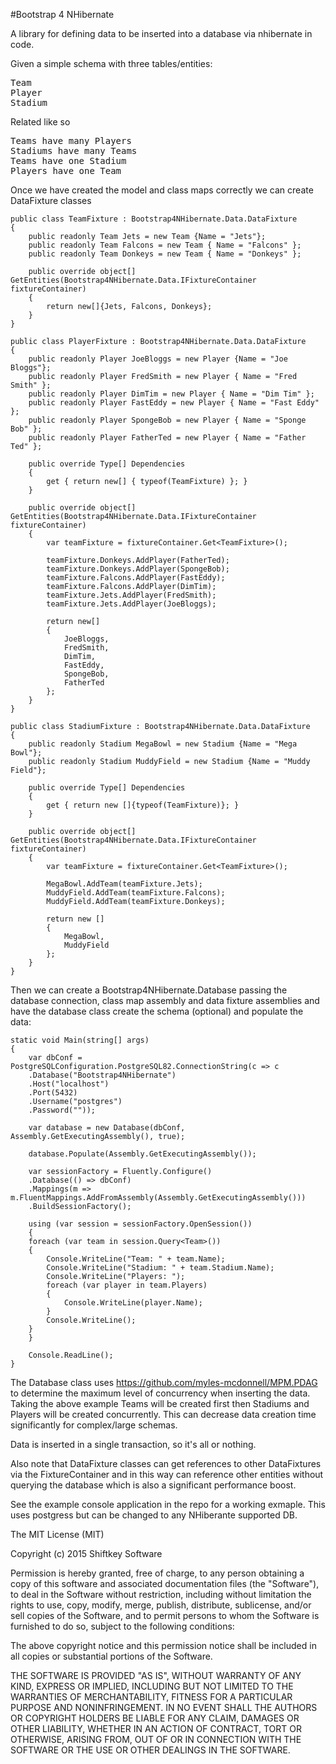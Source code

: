 #Bootstrap 4 NHibernate

A library for defining data to be inserted into a database via nhibernate in code.

Given a simple schema with three tables/entities:

<pre>
Team
Player
Stadium
</pre>

Related like so

<pre>
Teams have many Players
Stadiums have many Teams
Teams have one Stadium
Players have one Team
</pre>

Once we have created the model and class maps correctly we can create DataFixture classes


    public class TeamFixture : Bootstrap4NHibernate.Data.DataFixture
    {
        public readonly Team Jets = new Team {Name = "Jets"};
        public readonly Team Falcons = new Team { Name = "Falcons" };
        public readonly Team Donkeys = new Team { Name = "Donkeys" };

        public override object[] GetEntities(Bootstrap4NHibernate.Data.IFixtureContainer fixtureContainer)
        {
            return new[]{Jets, Falcons, Donkeys};
        }
    }

    public class PlayerFixture : Bootstrap4NHibernate.Data.DataFixture
    {
        public readonly Player JoeBloggs = new Player {Name = "Joe Bloggs"};
        public readonly Player FredSmith = new Player { Name = "Fred Smith" };
        public readonly Player DimTim = new Player { Name = "Dim Tim" };
        public readonly Player FastEddy = new Player { Name = "Fast Eddy" };
        public readonly Player SpongeBob = new Player { Name = "Sponge Bob" };
        public readonly Player FatherTed = new Player { Name = "Father Ted" };

        public override Type[] Dependencies
        {
            get { return new[] { typeof(TeamFixture) }; }
        }

        public override object[] GetEntities(Bootstrap4NHibernate.Data.IFixtureContainer fixtureContainer)
        {
            var teamFixture = fixtureContainer.Get<TeamFixture>();

            teamFixture.Donkeys.AddPlayer(FatherTed);
            teamFixture.Donkeys.AddPlayer(SpongeBob);
            teamFixture.Falcons.AddPlayer(FastEddy);
            teamFixture.Falcons.AddPlayer(DimTim);
            teamFixture.Jets.AddPlayer(FredSmith);
            teamFixture.Jets.AddPlayer(JoeBloggs);

            return new[]
            {
                JoeBloggs,
                FredSmith,
                DimTim,
                FastEddy,
                SpongeBob,
                FatherTed
            };
        }
    }

    public class StadiumFixture : Bootstrap4NHibernate.Data.DataFixture
    {
        public readonly Stadium MegaBowl = new Stadium {Name = "Mega Bowl"};
        public readonly Stadium MuddyField = new Stadium {Name = "Muddy Field"};

        public override Type[] Dependencies
        {
            get { return new []{typeof(TeamFixture)}; }
        }

        public override object[] GetEntities(Bootstrap4NHibernate.Data.IFixtureContainer fixtureContainer)
        {
            var teamFixture = fixtureContainer.Get<TeamFixture>();

            MegaBowl.AddTeam(teamFixture.Jets);
            MuddyField.AddTeam(teamFixture.Falcons);
            MuddyField.AddTeam(teamFixture.Donkeys);

            return new []
            {
                MegaBowl,
                MuddyField
            };
        }
    }


Then we can create a Bootstrap4NHibernate.Database passing the database connection, class map assembly and data fixture assemblies and have the database class create the schema (optional) and populate the data:

	static void Main(string[] args)
	{
	    var dbConf = PostgreSQLConfiguration.PostgreSQL82.ConnectionString(c => c
		.Database("Bootstrap4NHibernate")
		.Host("localhost")
		.Port(5432)
		.Username("postgres")
		.Password(""));

	    var database = new Database(dbConf, Assembly.GetExecutingAssembly(), true);

	    database.Populate(Assembly.GetExecutingAssembly());

	    var sessionFactory = Fluently.Configure()
		.Database(() => dbConf)
		.Mappings(m => m.FluentMappings.AddFromAssembly(Assembly.GetExecutingAssembly()))
		.BuildSessionFactory();

	    using (var session = sessionFactory.OpenSession())
	    {
		foreach (var team in session.Query<Team>())
		{
		    Console.WriteLine("Team: " + team.Name);
		    Console.WriteLine("Stadium: " + team.Stadium.Name);
		    Console.WriteLine("Players: ");
		    foreach (var player in team.Players)
		    {
		        Console.WriteLine(player.Name);
		    }
		    Console.WriteLine();
		}
	    }

	    Console.ReadLine();
	}

The Database class uses https://github.com/myles-mcdonnell/MPM.PDAG to determine the maximum level
of concurrency when inserting the data.  Taking the above example Teams will be created first then Stadiums and Players will be created concurrently.  This can decrease data creation time significantly for complex/large schemas.

Data is inserted in a single transaction, so it's all or nothing.

Also note that DataFixture classes can get references to other DataFixtures via the FixtureContainer and in this way can reference other entities without querying the database which is also a significant performance boost.

See the example console application in the repo for a working exmaple.  This uses postgress but can be changed to any NHiberante supported DB.



The MIT License (MIT)

Copyright (c) 2015 Shiftkey Software

Permission is hereby granted, free of charge, to any person obtaining a copy
of this software and associated documentation files (the "Software"), to deal
in the Software without restriction, including without limitation the rights
to use, copy, modify, merge, publish, distribute, sublicense, and/or sell
copies of the Software, and to permit persons to whom the Software is
furnished to do so, subject to the following conditions:

The above copyright notice and this permission notice shall be included in
all copies or substantial portions of the Software.

THE SOFTWARE IS PROVIDED "AS IS", WITHOUT WARRANTY OF ANY KIND, EXPRESS OR
IMPLIED, INCLUDING BUT NOT LIMITED TO THE WARRANTIES OF MERCHANTABILITY,
FITNESS FOR A PARTICULAR PURPOSE AND NONINFRINGEMENT. IN NO EVENT SHALL THE
AUTHORS OR COPYRIGHT HOLDERS BE LIABLE FOR ANY CLAIM, DAMAGES OR OTHER
LIABILITY, WHETHER IN AN ACTION OF CONTRACT, TORT OR OTHERWISE, ARISING FROM,
OUT OF OR IN CONNECTION WITH THE SOFTWARE OR THE USE OR OTHER DEALINGS IN
THE SOFTWARE.






